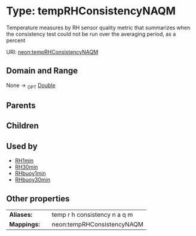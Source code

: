 
# Type: tempRHConsistencyNAQM


Temperature measures by RH sensor quality metric that summarizes when the consistency test could not be run over the averaging period, as a percent

URI: [neon:tempRHConsistencyNAQM](https://data.neonscience.org/tempRHConsistencyNAQM)


## Domain and Range

None ->  <sub>OPT</sub> [Double](types/Double.md)

## Parents


## Children


## Used by

 * [RH1min](RH1min.md)
 * [RH30min](RH30min.md)
 * [RHbuoy1min](RHbuoy1min.md)
 * [RHbuoy30min](RHbuoy30min.md)

## Other properties

|  |  |  |
| --- | --- | --- |
| **Aliases:** | | temp r h consistency n a q m |
| **Mappings:** | | neon:tempRHConsistencyNAQM |

